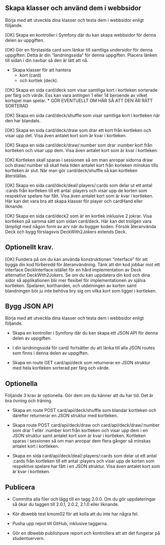 Skapa klasser och använd dem i webbsidor
----------------------------------------

Börja med att utveckla dina klasser och testa dem i webbsidor enligt följande.

[OK] Skapa en kontroller i Symfony där du kan skapa webbsidor för denna delen av uppgiften.

[OK] Gör en förstasida card som länkar till samtliga undersidor för denna uppgiften. Detta är din “landningssida” för denna uppgiften. Placera länken till sidan i din navbar så den är lätt att nå.

* Skapa klasser för att hantera 
    * kort (card) 
    * och kortlek (deck). 

    
[OK] Skapa en sida card/deck som visar samtliga kort i kortleken sorterade per färg och värde. Ess kan vara antingen 1 eller 14 beroende av vilket kortspel man spelar.
    * GÖR EVENTUELLT OM HÄR SÅ ATT DEN ÄR RÄTT SORTERAD

[OK] Skapa en sida card/deck/shuffle som visar samtliga kort i kortleken när den har blandats.

[OK] Skapa en sida card/deck/draw som drar ett kort från kortleken och visar upp det. Visa även antalet kort som är kvar i kortleken.

[OK] Skapa en sida card/deck/draw/:number som drar :number kort från kortleken och visar upp dem. Visa även antalet kort som är kvar i kortleken.

[OK] Kortleken skall sparas i sessionen så om man anropar sidorna draw och draw/:number så skall hela tiden antalet kort från korleken minskas tills kortleken är slut. När man gör card/deck/shuffle så kan kortleken återställas.

[OK] Skapa en sida card/deck/deal/:players/:cards som delar ut ett antal :cards från kortleken till ett antal :players och visar upp de korten som respektive spelare har fått. Visa även antalet kort som är kvar i kortleken. Här kan det vara bra att skapa klasser för player och cardHand eller liknande.


[OK] Skapa en sida card/deck2 som är en kortlek inklusive 2 jokrar. Visa kortleken på samma sätt som sidan card/deck. Här kan det troligen vara lämpligt med någon form av arv när du bygger koden. Försök återanvända Deck och bygg förslagsvis DeckWith2Jokers extends Deck.

Optionellt krav.
----------------------

[OK] Fundera på om du kan använda konstruktionen “interface” för att bygga din kod förberedd för återanvändning. Tänk att din kod jobbar mot ett interface DeckInterface istället för en hård implementation av Deck alternativt DeckWith2Jokers. Se om du kan uppdatera din kod och dina sidor så applikationen blir mer flexibel för implementationen av själva kortleken. Spelaren, korthanden, och utdelningen av korten samt blandningen bör ju inte behöva bry sig om vilka kort som ligger i kortleken.

Bygg JSON API
---------------

Börja med att utveckla dina klasser och testa dem i webbsidor enligt följande.

* Skapa en kontroller i Symfony där du kan skapa ett JSON API för denna delen av uppgiften.

* I din landningssida för card/ fortsätter du att länka till alla JSON routes som finns i denna delen av uppgiften.

* Skapa en route GET card/api/deck som returnerar en JSON struktur med hela kortleken sorterad per färg och värde.

Optionella
-------------
Följande 3 krav är optionella. Gör dem om du känner att du har tid. Det är bra övning och träning.

* Skapa en route POST card/api/deck/shuffle som blandar kortleken och därefter returnerar en JSON struktur med kortleken.

* Skapa route POST card/api/deck/draw och card/api/deck/draw/:number som drar 1 eller :number kort från kortleken och visar upp dem i en JSON struktur samt antalet kort som är kvar i kortleken. Kortleken sparas i sessionen så om man anropar dem flera gånger så minskas antalet kort i kortleken.

* Skapa en sida card/api/deck/deal/:players/:cards som delar ut ett antal :cards från kortleken till ett antal :players och visar upp de korten som respektive spelare har fått i en JSON struktur. Visa även antalet kort som är kvar i kortleken.

Publicera
-------------

* Committa alla filer och lägg till en tagg 2.0.0. Om du gör uppdateringar så ökar du taggen till 2.0.1, 2.0.2, 2.1.0 eller liknande.

* Kör dbwebb test kmom02 för att kolla att du inte har några fel.

* Pusha upp repot till GitHub, inklusive taggarna.

* Gör en dbwebb publishpure report och kontrollera att att det fungerar på studentservern.
